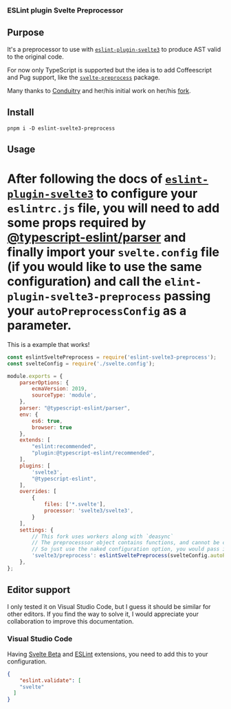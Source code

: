 ### ESLint plugin Svelte Preprocessor

## Purpose

It's a preprocessor to use with [`eslint-plugin-svelte3`](https://github.com/sveltejs/eslint-plugin-svelte3) to produce AST valid to the original code.

For now only TypeScript is supported but the idea is to add Coffeescript and Pug support, like the [`svelte-preprocess`](https://github.com/sveltejs/svelte-preprocess) package.

Many thanks to [Conduitry](https://github.com/Conduitry) and her/his initial work on her/his [fork](https://github.com/Conduitry/eslint-plugin-svelte3).

## Install

```
pnpm i -D eslint-svelte3-preprocess
```

## Usage

After following the docs of [`eslint-plugin-svelte3`](https://github.com/sveltejs/eslint-plugin-svelte3) to configure your `eslintrc.js` file, you will need to add some props required by [@typescript-eslint/parser](https://github.com/typescript-eslint/typescript-eslint/tree/master/packages/parser) and finally import your `svelte.config` file (if you would like to use the same configuration) and call the `elint-plugin-svelte3-preprocess` passing your `autoPreprocessConfig` as a parameter.
=======

This is a example that works!

```js
const eslintSveltePreprocess = require('eslint-svelte3-preprocess');
const svelteConfig = require('./svelte.config');

module.exports = {
    parserOptions: {
        ecmaVersion: 2019,
        sourceType: 'module',
    },
    parser: "@typescript-eslint/parser",
    env: {
        es6: true,
        browser: true
    },
    extends: [
        "eslint:recommended",
        "plugin:@typescript-eslint/recommended",
    ],
    plugins: [
        'svelte3',
        "@typescript-eslint",
    ],
    overrides: [
        {
            files: ['*.svelte'],
            processor: 'svelte3/svelte3',
        }
    ],
    settings: {
    	// This fork uses workers along with `deasync`
    	// The preprocesssor object contains functions, and cannot be cloned
    	// So just use the naked configuration option, you would pass into `svelte-preprocess`
        'svelte3/preprocess': eslintSveltePreprocess(svelteConfig.autoPreprocessConfig),
	},
};

```

## Editor support

I only tested it on Visual Studio Code, but I guess it should be similar for other editors. If you find the way to solve it, I would appreciate your collaboration to improve this documentation.

### Visual Studio Code

Having [Svelte Beta](https://marketplace.visualstudio.com/items?itemName=svelte.svelte-vscode) and [ESLint](https://marketplace.visualstudio.com/items?itemName=dbaeumer.vscode-eslint) extensions, you need to add this to your configuration.

```json
{
    "eslint.validate": [
    "svelte"
  ]
}
```
